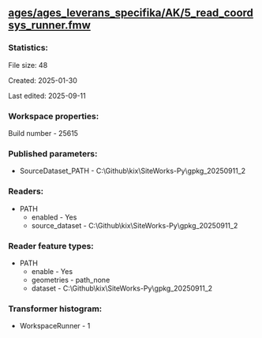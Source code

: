 ﻿## [ages/ages_leverans_specifika/AK/5_read_coordsys_runner.fmw](https://github.com/kicki58/kix_working_dir/blob/master/ages/ages_leverans_specifika/AK/5_read_coordsys_runner.fmw)

### Statistics:
File size: 48

Created: 2025-01-30

Last edited: 2025-09-11


### Workspace properties:
Build number    - 25615

### Published parameters:
*  SourceDataset_PATH    -   C:\Github\kix\SiteWorks-Py\gpkg_20250911_2

### Readers:
*  PATH
    * enabled    -  Yes
    * source_dataset    -   C:\Github\kix\SiteWorks-Py\gpkg_20250911_2

### Reader feature types:
*  PATH
    * enable - Yes
    * geometries - path_none
    * dataset - C:\Github\kix\SiteWorks-Py\gpkg_20250911_2




### Transformer histogram:
*  WorkspaceRunner    -   1

